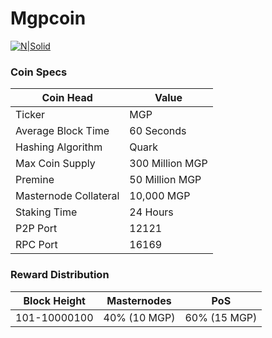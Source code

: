 # Mgpcoin
[![N|Solid](http://207.180.196.91/images/logo.png)](http://207.180.196.91/)

### Coin Specs
| **Coin Head**               | **Value**        |
|-----------------------------|------------------|
| Ticker                      | MGP       |
| Average Block Time                  | 60 Seconds       |
| Hashing Algorithm           | Quark       |
| Max Coin Supply             | 300 Million MGP |
| Premine                     | 50 Million MGP  |
| Masternode Collateral       | 10,000 MGP  |
| Staking Time                | 24 Hours  |
| P2P Port                    | 12121   |
| RPC Port                    | 16169  |

### Reward Distribution

| **Block Height** | **Masternodes**  | **PoS**          |
|------------------|------------------|------------------|
| 101-10000100       | 40% (10 MGP)   | 60% (15 MGP)   |
